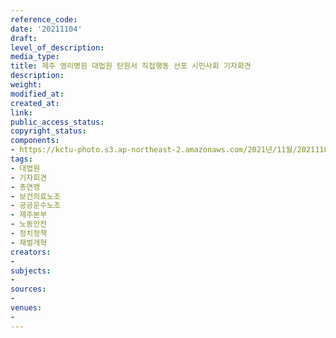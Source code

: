 ```yaml
---
reference_code: 
date: '20211104'
draft: 
level_of_description: 
media_type: 
title: 제주 영리병원 대법원 탄원서 직접행동 선포 시민사회 기자회견
description: 
weight: 
modified_at: 
created_at: 
link: 
public_access_status: 
copyright_status: 
components:
- https://kctu-photo.s3.ap-northeast-2.amazonaws.com/2021년/11월/20211104-제주+영리병원+대법원+탄원서+직접행동+선포+시민사회+기자회견_대법원_기자회견_총연맹_보건의료노조_공공운수노조_제주본부_노동안전_정치정책_재벌개혁/_1D20230.jpg
tags:
- 대법원
- 기자회견
- 총연맹
- 보건의료노조
- 공공운수노조
- 제주본부
- 노동안전
- 정치정책
- 재벌개혁
creators:
- 
subjects:
- 
sources:
- 
venues:
- 
---
```

